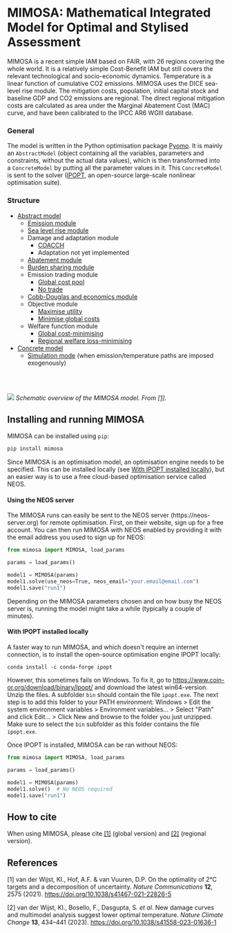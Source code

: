 # MIMOSA: Mathematical Integrated Model for Optimal and Stylised Assessment

MIMOSA is a recent simple IAM based on FAIR, with 26 regions covering the whole world. It is a relatively simple Cost-Benefit IAM but still covers the relevant technological and socio-economic dynamics. Temperature is a linear function of cumulative CO2 emissions. MIMOSA uses the DICE sea-level rise module. The mitigation costs, population, initial capital stock and baseline GDP and CO2 emissions are regional. The direct regional mitigation costs are calculated as area under the Marginal Abatement Cost (MAC) curve, and have been calibrated to the IPCC AR6 WGIII database.

### General

The model is written in the Python optimisation package [Pyomo](https://www.pyomo.org/). It is mainly an `AbstractModel`
(object containing all the variables, parameters and constraints, without the actual data values), which is then
transformed into a `ConcreteModel` by putting all the parameter values in it. This `ConcreteModel` is sent to the solver
([IPOPT](https://coin-or.github.io/Ipopt/), an open-source large-scale nonlinear optimisation suite).

### Structure

* [Abstract model](mimosa/model/abstract_model.py)
  * [Emission module](mimosa/model/components/emissions.py)
  * [Sea level rise module](mimosa/model/components/sealevelrise.py)
  * Damage and adaptation module
    * [COACCH](mimosa/model/components/damages/coacch.py)
    * Adaptation not yet implemented
  * [Abatement module](mimosa/model/components/abatement.py)
  * [Burden sharing module](mimosa/model/components/burdensharing.py)
  * Emission trading module
    * [Global cost pool](mimosa/model/components/emissiontrade/globalcostpool.py)
    * [No trade](mimosa/model/components/emissiontrade/notrade.py)
  * [Cobb-Douglas and economics module](mimosa/model/components/cobbdouglas.py)
  * Objective module
    * [Maximise utility](mimosa/model/components/objective/utility.py)
    * [Minimise global costs](mimosa/model/components/objective/globalcosts.py)
  * Welfare function module
    * [Global cost-minimising](mimosa/model/components/welfare/inequal_aversion_zero.py)
    * [Regional welfare loss-minimising](mimosa/model/components/welfare/inequal_aversion_elasmu.py)
* [Concrete model](mimosa/model/concrete_model/instantiate_params.py)
  * [Simulation mode](mimosa/model/concrete_model/simulation_mode/main.py) (when emission/temperature paths are imposed exogenously)

<br>
<br>

![](https://media.springernature.com/full/springer-static/image/art%3A10.1038%2Fs41467-021-22826-5/MediaObjects/41467_2021_22826_Fig1_HTML.png)
*Schematic overview of the MIMOSA model. From [[1]](#1).*
  
## Installing and running MIMOSA

MIMOSA can be installed using `pip`:
```bash
pip install mimosa
```

Since MIMOSA is an optimisation model, an optimisation engine needs to be specified. This can be installed locally (see [With IPOPT installed locally](#ipopt-local)), but an easier way is to use a free cloud-based optimisation service called NEOS.

<h4>Using the NEOS server</h4>
The MIMOSA runs can easily be sent to the NEOS server (https://neos-server.org) for remote optimisation. First, on their website, sign up for a free account. You can then run MIMOSA with NEOS enabled by providing it with the email address you used to sign up for NEOS:

```python
from mimosa import MIMOSA, load_params

params = load_params()

model1 = MIMOSA(params)
model1.solve(use_neos=True, neos_email="your.email@email.com")
model1.save("run1")
```

Depending on the MIMOSA parameters chosen and on how busy the NEOS server is, running the model might take a while (typically a couple of minutes).

<h4 id='ipopt-local'>With IPOPT installed locally</h4>

A faster way to run MIMOSA, and which doesn't require an internet connection, is to install the open-source optimisation engine IPOPT locally:
```
conda install -c conda-forge ipopt
```
However, this sometimes fails on Windows. To fix it, go to https://www.coin-or.org/download/binary/Ipopt/ and download the latest win64-version. Unzip the files. A subfolder `bin` should contain the file `ipopt.exe`. The next step is to add this folder to your PATH environment:
Windows > Edit the system environment variables > Environment variables... > Select "Path" and click Edit... > Click New and browse to the folder you just unzipped. Make sure to select the `bin` subfolder as this folder contains the file `ipopt.exe`.

Once IPOPT is installed, MIMOSA can be ran without NEOS:
```python
from mimosa import MIMOSA, load_params

params = load_params()

model1 = MIMOSA(params)
model1.solve()  # No NEOS required
model1.save("run1")
```

## How to cite
When using MIMOSA, please cite [[1]](#1) (global version) and [[2]](#2) (regional version).

## References
<a id="1">[1]</a> 
van der Wijst, KI., Hof, A.F. & van Vuuren, D.P. On the optimality of 2°C targets and a decomposition of uncertainty. *Nature Communications* **12**, 2575 (2021). https://doi.org/10.1038/s41467-021-22826-5

<a id="2">[2]</a> 
van der Wijst, KI., Bosello, F., Dasgupta, S. *et al*. New damage curves and multimodel analysis suggest lower optimal temperature. *Nature Climate Change* **13**, 434–441 (2023). https://doi.org/10.1038/s41558-023-01636-1
